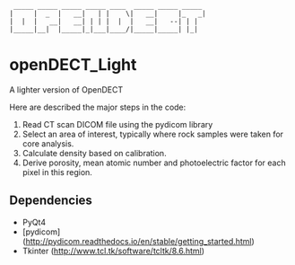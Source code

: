      _____ _____ _____ _____ ____  _____ _____ _____ 
    |     |  _  |   __|   | |    \|   __|     |_   _|
    |  |  |   __|   __| | | |  |  |   __|   --| | |  
    |_____|__|  |_____|_|___|____/|_____|_____| |_|  
# openDECT_Light
A lighter version of OpenDECT

Here are described the major steps in the code:

1. Read CT scan DICOM file using the pydicom library
2. Select an area of interest, typically where rock samples were taken for core analysis.
3. Calculate density based on calibration.
4. Derive porosity, mean atomic number and photoelectric factor for each pixel in this region.

## Dependencies
- PyQt4
- [pydicom] (http://pydicom.readthedocs.io/en/stable/getting_started.html)
- Tkinter (http://www.tcl.tk/software/tcltk/8.6.html)

